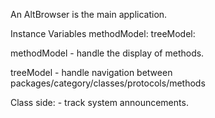 An AltBrowser is the main application.

Instance Variables
	methodModel:		<A method model>
	treeModel:		<An ABPackageList>

methodModel
	- handle the display of methods.

treeModel
	- handle navigation between packages/category/classes/protocols/methods

Class side:
	- track system announcements.